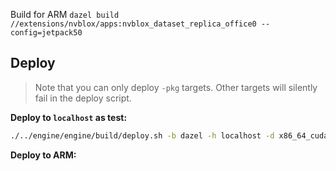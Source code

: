 Build for ARM
`dazel build //extensions/nvblox/apps:nvblox_dataset_replica_office0 --config=jetpack50`

## Deploy 

>Note that you can only deploy `-pkg` targets. Other targets will silently fail in the deploy script.

**Deploy to `localhost` as test:**
```bash
./../engine/engine/build/deploy.sh -b dazel -h localhost -d x86_64_cuda_11_8 -u alex --remote_user alex --run -p //extensions/nvblox/apps:nvblox_dataset_replica_office0-pkg
```

**Deploy to ARM:**

